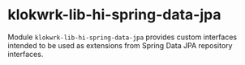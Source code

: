 # klokwrk-lib-hi-spring-data-jpa

Module `klokwrk-lib-hi-spring-data-jpa` provides custom interfaces intended to be used as extensions from Spring Data JPA repository interfaces.
